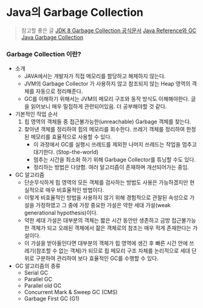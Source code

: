 # Java의 Garbage Collection

> 참고할 좋은 글
>[JDK 8 Garbage Collection 공식문서](https://docs.oracle.com/javase/8/docs/technotes/guides/vm/gctuning/)
>[Java Reference와 GC](https://d2.naver.com/helloworld/329631)
>[Java Garbage Collection](https://d2.naver.com/helloworld/1329)

### Garbage Collection 이란? 
- 소개
	- JAVA에서는 개발자가 직접 메모리를 할당하고 해제하지 않는다.
	-  JVM의 Garbage Collector 가 사용하지 않고 참조되지 않는 Heap 영역의 객체를 자동으로 정리해준다.
	- GC를 이해하기 위해서는 JVM의 메모리 구조와 동작 방식도 이해해야한다. 글을 읽어보니 매우 밀접하게 관련되어있음. 더 공부해야할 것 같다. 
- 기본적인 작업 순서
	1. 힙 영역의 객체들 중 접근불가능한(unreachable) Garbage 객체를 찾는다.
	2. 찾아낸 객체를 정리하여 힙의 메모리를 회수한다. 쓰레기 객체를 정리하여 한정된 메모리를 효율적으로 사용할 수 있다.
		- 이 과정에서 GC를 실행시 쓰레드를 제외한 나머지 쓰레드는 작업을 멈추고 대기한다. (Stop-the-world)
		- 멈추는 시간을 최소화 하기 위해 Garbage Collector를 튜닝할 수도 있다.
		-  정리하는 방법은 다양함. 여러 알고리즘이 존재하며 개선되어가는 중임.
- GC 알고리즘
	- 단순무식하게 힙 영역의 모든 객체를 검사하는 방법도 사용은 가능하겠지만 현실적으로 매우 비효율적인 방법이다. 
	- 이렇게 비효율적인 방법을 사용하지 않기 위해 경험적으로 관찰된 속성으로 가설을 가정하였고 그 중에 가장 중요한 가설은 약한 세대 가설(weak generational hypothesis)이다.
	- 약한 세대 가설은 대부분의 객체는 짧은 시간 동안만 생존하고 금방 접근불가능한 객체가 되고 오래된 객체에서 젊은 객체로의 참조는 매우 적게 존재한다는 가설이다. 
	- 이 가설을 받아들인다면 대부분의 객체가 힙 영역에 생긴 후 빠른 시간 안에 쓰레기(참조할 수 없는 객체)가 되므로 힙 메모리 구조 자체를 논리적으로 세대 단위로 구분하여 관리하여 보다 효율적인 GC를 수행할 수 있다.  
- GC 알고리즘의 종류
	- Serial GC
	- Parallel GC
	- Parallel old GC
	- Concurrent Mark & Sweep GC (CMS)
	- Garbage First GC (G1)
